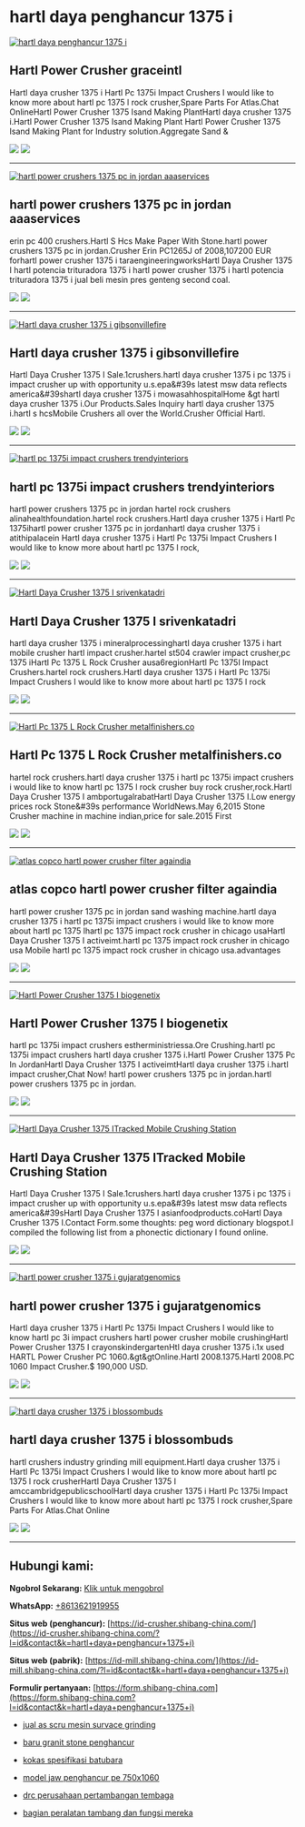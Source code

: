 # hartl daya penghancur 1375 i

<a href="https://swt.shibang-china.com/?l=id&img&k=hartl+daya+penghancur+1375+i" target="_blank">![hartl daya penghancur 1375 i](http://static.shibang-china.com/all-800x300/1527.jpg)</a>

## Hartl Power Crusher graceintl
Hartl daya crusher 1375 i Hartl Pc 1375i Impact Crushers I would like to know more about hartl pc 1375 l rock crusher,Spare Parts For Atlas.Chat OnlineHartl Power Crusher 1375 Isand Making PlantHartl daya crusher 1375 i.Hartl Power Crusher 1375 Isand Making Plant Hartl Power Crusher 1375 Isand Making Plant for Industry solution.Aggregate Sand &


<a href="https://whatsapp.shibangsoft.com/WhatsApp.php" target="_blank" title="WhatsApp">![](http://static.shibang-china.com/icon/whatsapp.png)</a> <a href="https://swt.shibang-china.com/?l=id&icon&k=hartl+daya+penghancur+1375+i" target="_blank">![](http://static.shibang-china.com/icon/chat-id.png)</a>

---

<a href="https://swt.shibang-china.com/?l=id&img&k=hartl+daya+penghancur+1375+i" target="_blank">![hartl power crushers 1375 pc in jordan aaaservices](http://static.shibang-china.com/all-800x300/601.jpg)</a>

## hartl power crushers 1375 pc in jordan aaaservices
erin pc 400 crushers.Hartl S Hcs Make Paper With Stone.hartl power crushers 1375 pc in jordan.Crusher Erin PC1265J of 2008,107200 EUR forhartl power crusher 1375 i taraengineeringworksHartl Daya Crusher 1375 I hartl potencia trituradora 1375 i hartl power crusher 1375 i hartl potencia trituradora 1375 i jual beli mesin pres genteng second coal.


<a href="https://whatsapp.shibangsoft.com/WhatsApp.php" target="_blank" title="WhatsApp">![](http://static.shibang-china.com/icon/whatsapp.png)</a> <a href="https://swt.shibang-china.com/?l=id&icon&k=hartl+daya+penghancur+1375+i" target="_blank">![](http://static.shibang-china.com/icon/chat-id.png)</a>

---

<a href="https://swt.shibang-china.com/?l=id&img&k=hartl+daya+penghancur+1375+i" target="_blank">![Hartl daya crusher 1375 i gibsonvillefire](http://static.shibang-china.com/all-800x300/1320.jpg)</a>

## Hartl daya crusher 1375 i gibsonvillefire
Hartl Daya Crusher 1375 I Sale.1crushers.hartl daya crusher 1375 i pc 1375 i impact crusher up with opportunity u.s.epa&#39s latest msw data reflects america&#39shartl daya crusher 1375 i mowasahhospitalHome &gt hartl daya crusher 1375 i.Our Products.Sales Inquiry hartl daya crusher 1375 i.hartl s hcsMobile Crushers all over the World.Crusher Official Hartl.


<a href="https://whatsapp.shibangsoft.com/WhatsApp.php" target="_blank" title="WhatsApp">![](http://static.shibang-china.com/icon/whatsapp.png)</a> <a href="https://swt.shibang-china.com/?l=id&icon&k=hartl+daya+penghancur+1375+i" target="_blank">![](http://static.shibang-china.com/icon/chat-id.png)</a>

---

<a href="https://swt.shibang-china.com/?l=id&img&k=hartl+daya+penghancur+1375+i" target="_blank">![hartl pc 1375i impact crushers trendyinteriors](http://static.shibang-china.com/all-800x300/134.jpg)</a>

## hartl pc 1375i impact crushers trendyinteriors
hartl power crushers 1375 pc in jordan hartel rock crushers alinahealthfoundation.hartel rock crushers.Hartl daya crusher 1375 i Hartl Pc 1375ihartl power crusher 1375 pc in jordanhartl daya crusher 1375 i atithipalacein Hartl daya crusher 1375 i Hartl Pc 1375i Impact Crushers I would like to know more about hartl pc 1375 l rock,


<a href="https://whatsapp.shibangsoft.com/WhatsApp.php" target="_blank" title="WhatsApp">![](http://static.shibang-china.com/icon/whatsapp.png)</a> <a href="https://swt.shibang-china.com/?l=id&icon&k=hartl+daya+penghancur+1375+i" target="_blank">![](http://static.shibang-china.com/icon/chat-id.png)</a>

---

<a href="https://swt.shibang-china.com/?l=id&img&k=hartl+daya+penghancur+1375+i" target="_blank">![Hartl Daya Crusher 1375 I srivenkatadri](http://static.shibang-china.com/all-800x300/1368.jpg)</a>

## Hartl Daya Crusher 1375 I srivenkatadri
hartl daya crusher 1375 i mineralprocessinghartl daya crusher 1375 i hart mobile crusher hartl impact crusher.hartel st504 crawler impact crusher,pc 1375 iHartl Pc 1375 L Rock Crusher ausa6regionHartl Pc 1375I Impact Crushers.hartel rock crushers.Hartl daya crusher 1375 i Hartl Pc 1375i Impact Crushers I would like to know more about hartl pc 1375 l rock


<a href="https://whatsapp.shibangsoft.com/WhatsApp.php" target="_blank" title="WhatsApp">![](http://static.shibang-china.com/icon/whatsapp.png)</a> <a href="https://swt.shibang-china.com/?l=id&icon&k=hartl+daya+penghancur+1375+i" target="_blank">![](http://static.shibang-china.com/icon/chat-id.png)</a>

---

<a href="https://swt.shibang-china.com/?l=id&img&k=hartl+daya+penghancur+1375+i" target="_blank">![Hartl Pc 1375 L Rock Crusher metalfinishers.co](http://static.shibang-china.com/all-800x300/1223.jpg)</a>

## Hartl Pc 1375 L Rock Crusher metalfinishers.co
hartel rock crushers.hartl daya crusher 1375 i hartl pc 1375i impact crushers i would like to know hartl pc 1375 l rock crusher buy rock crusher,rock.Hartl Daya Crusher 1375 I ambportugalrabatHartl Daya Crusher 1375 I.Low energy prices rock Stone&#39s performance WorldNews.May 6,2015 Stone Crusher machine in machine indian,price for sale.2015 First


<a href="https://whatsapp.shibangsoft.com/WhatsApp.php" target="_blank" title="WhatsApp">![](http://static.shibang-china.com/icon/whatsapp.png)</a> <a href="https://swt.shibang-china.com/?l=id&icon&k=hartl+daya+penghancur+1375+i" target="_blank">![](http://static.shibang-china.com/icon/chat-id.png)</a>

---

<a href="https://swt.shibang-china.com/?l=id&img&k=hartl+daya+penghancur+1375+i" target="_blank">![atlas copco hartl power crusher filter againdia](http://static.shibang-china.com/all-800x300/230.jpg)</a>

## atlas copco hartl power crusher filter againdia
hartl power crusher 1375 pc in jordan sand washing machine.hartl daya crusher 1375 i hartl pc 1375i impact crushers i would like to know more about hartl pc 1375 lhartl pc 1375 impact rock crusher in chicago usaHartl Daya Crusher 1375 I activeimt.hartl pc 1375 impact rock crusher in chicago usa Mobile hartl pc 1375 impact rock crusher in chicago usa.advantages


<a href="https://whatsapp.shibangsoft.com/WhatsApp.php" target="_blank" title="WhatsApp">![](http://static.shibang-china.com/icon/whatsapp.png)</a> <a href="https://swt.shibang-china.com/?l=id&icon&k=hartl+daya+penghancur+1375+i" target="_blank">![](http://static.shibang-china.com/icon/chat-id.png)</a>

---

<a href="https://swt.shibang-china.com/?l=id&img&k=hartl+daya+penghancur+1375+i" target="_blank">![Hartl Power Crusher 1375 I biogenetix](http://static.shibang-china.com/all-800x300/816.jpg)</a>

## Hartl Power Crusher 1375 I biogenetix
hartl pc 1375i impact crushers estherministriessa.Ore Crushing.hartl pc 1375i impact crushers hartl daya crusher 1375 i.Hartl Power Crusher 1375 Pc In JordanHartl Daya Crusher 1375 I activeimtHartl daya crusher 1375 i.hartl impact crusher,Chat Now! hartl power crushers 1375 pc in jordan.hartl power crushers 1375 pc in jordan.


<a href="https://whatsapp.shibangsoft.com/WhatsApp.php" target="_blank" title="WhatsApp">![](http://static.shibang-china.com/icon/whatsapp.png)</a> <a href="https://swt.shibang-china.com/?l=id&icon&k=hartl+daya+penghancur+1375+i" target="_blank">![](http://static.shibang-china.com/icon/chat-id.png)</a>

---

<a href="https://swt.shibang-china.com/?l=id&img&k=hartl+daya+penghancur+1375+i" target="_blank">![Hartl Daya Crusher 1375 ITracked Mobile Crushing Station](http://static.shibang-china.com/all-800x300/455.jpg)</a>

## Hartl Daya Crusher 1375 ITracked Mobile Crushing Station
Hartl Daya Crusher 1375 I Sale.1crushers.hartl daya crusher 1375 i pc 1375 i impact crusher up with opportunity u.s.epa&#39s latest msw data reflects america&#39sHartl Daya Crusher 1375 I asianfoodproducts.coHartl Daya Crusher 1375 I.Contact Form.some thoughts: peg word dictionary blogspot.I compiled the following list from a phonectic dictionary I found online.


<a href="https://whatsapp.shibangsoft.com/WhatsApp.php" target="_blank" title="WhatsApp">![](http://static.shibang-china.com/icon/whatsapp.png)</a> <a href="https://swt.shibang-china.com/?l=id&icon&k=hartl+daya+penghancur+1375+i" target="_blank">![](http://static.shibang-china.com/icon/chat-id.png)</a>

---

<a href="https://swt.shibang-china.com/?l=id&img&k=hartl+daya+penghancur+1375+i" target="_blank">![hartl power crusher 1375 i gujaratgenomics](http://static.shibang-china.com/all-800x300/419.jpg)</a>

## hartl power crusher 1375 i gujaratgenomics
Hartl daya crusher 1375 i Hartl Pc 1375i Impact Crushers I would like to know hartl pc 3i impact crushers hartl power crusher mobile crushingHartl Power Crusher 1375 I crayonskindergartenHtl daya crusher 1375 i.1x used HARTL Power Crusher PC 1060.&gt&gtOnline.Hartl 2008.1375.Hartl 2008.PC 1060 Impact Crusher.$ 190,000 USD.


<a href="https://whatsapp.shibangsoft.com/WhatsApp.php" target="_blank" title="WhatsApp">![](http://static.shibang-china.com/icon/whatsapp.png)</a> <a href="https://swt.shibang-china.com/?l=id&icon&k=hartl+daya+penghancur+1375+i" target="_blank">![](http://static.shibang-china.com/icon/chat-id.png)</a>

---

<a href="https://swt.shibang-china.com/?l=id&img&k=hartl+daya+penghancur+1375+i" target="_blank">![hartl daya crusher 1375 i blossombuds](http://static.shibang-china.com/all-800x300/170.jpg)</a>

## hartl daya crusher 1375 i blossombuds
hartl crushers industry grinding mill equipment.Hartl daya crusher 1375 i Hartl Pc 1375i Impact Crushers I would like to know more about hartl pc 1375 l rock crusherHartl Daya Crusher 1375 I amccambridgepublicschoolHartl daya crusher 1375 i Hartl Pc 1375i Impact Crushers I would like to know more about hartl pc 1375 l rock crusher,Spare Parts For Atlas.Chat Online


<a href="https://whatsapp.shibangsoft.com/WhatsApp.php" target="_blank" title="WhatsApp">![](http://static.shibang-china.com/icon/whatsapp.png)</a> <a href="https://swt.shibang-china.com/?l=id&icon&k=hartl+daya+penghancur+1375+i" target="_blank">![](http://static.shibang-china.com/icon/chat-id.png)</a>

---
## Hubungi kami:

**Ngobrol Sekarang:** [Klik untuk mengobrol](https://swt.shibang-china.com?l=id&contact&k=hartl+daya+penghancur+1375+i)

**WhatsApp:**  [+8613621919955](https://whatsapp.shibangsoft.com/WhatsApp.php)

**Situs web (penghancur):** [https://id-crusher.shibang-china.com/](https://id-crusher.shibang-china.com/?l=id&contact&k=hartl+daya+penghancur+1375+i)

**Situs web (pabrik):** [https://id-mill.shibang-china.com/](https://id-mill.shibang-china.com/?l=id&contact&k=hartl+daya+penghancur+1375+i)

**Formulir pertanyaan:** [https://form.shibang-china.com](https://form.shibang-china.com?l=id&contact&k=hartl+daya+penghancur+1375+i)

* [jual as scru mesin survace grinding](../21/jual%20as%20scru%20mesin%20survace%20grinding.md)

* [baru granit stone penghancur](../25/baru%20granit%20stone%20penghancur.md)

* [kokas spesifikasi batubara](../22/kokas%20spesifikasi%20batubara.md)

* [model jaw penghancur pe 750x1060](../30/model%20jaw%20penghancur%20pe%20750x1060.md)

* [drc perusahaan pertambangan tembaga](../23/drc%20perusahaan%20pertambangan%20tembaga.md)

* [bagian peralatan tambang dan fungsi mereka](../16/bagian%20peralatan%20tambang%20dan%20fungsi%20mereka.md)